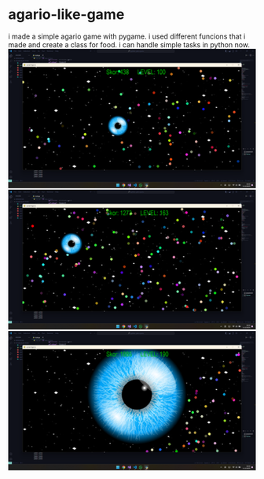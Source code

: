 # agario-like-game
i made a simple agario game with pygame.
i used different funcions that i made and create a class for food. i can handle simple tasks in python now.
![images](images/image2.png)
![images](images/image3.png)
![images](images/image5.png)
